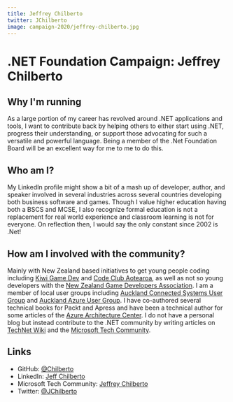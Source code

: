 ```yaml
---
title: Jeffrey Chilberto
twitter: JChilberto
image: campaign-2020/jeffrey-chilberto.jpg
---
```


# .NET Foundation Campaign: Jeffrey Chilberto

## Why I'm running

As a large portion of my career has revolved around .NET applications and tools, I want to contribute back by helping others to either start using .NET, progress their understanding, or support those advocating for such a versatile and powerful language. Being a member of the .Net Foundation Board will be an excellent way for me to me to do this.

## Who am I?

My LinkedIn profile might show a bit of a mash up of developer, author, and speaker involved in several industries across several countries developing both business software and games. Though I value higher education having both a BSCS and MCSE, I also recognize formal education is not a replacement for real world experience and classroom learning is not for everyone. On reflection then, I would say the only constant since 2002 is .Net! 

## How am I involved with the community?

Mainly with New Zealand based initiatives to get young people coding including [Kiwi Game Dev](https://kgd.nz) and [Code Club Aotearoa](https://codeclub.nz/), as well as not so young developers with the [New Zealand Game Developers Association](https://nzgda.com/). I am a member of local user groups including [Auckland Connected Systems User Group](https://www.meetup.com/Auckland-Connected-Systems-User-Group/) and [Auckland Azure User Group](https://www.meetup.com/Auckland-Azure-Usergroup/). 
I have co-authored several technical books for Packt and Apress and have been a technical author for some articles of the [Azure Architecture Center](https://docs.microsoft.com/en-us/azure/architecture/). I do not have a personal blog but instead contribute to the .NET community by writing articles on [TechNet Wiki](https://social.technet.microsoft.com/wiki/) and the [Microsoft Tech Community](https://techcommunity.microsoft.com/t5/user/viewprofilepage/user-id/141713).

## Links
* GitHub: [@Chilberto](https://github.com/chilberto)
* LinkedIn: [Jeff Chilberto](https://www.linkedin.com/in/jeff-chilberto-2a89a84/)
* Microsoft Tech Community: [Jeffrey Chilberto](https://techcommunity.microsoft.com/t5/user/viewprofilepage/user-id/141713)
* Twitter: [@JChilberto](https://twitter.com/jchilberto)
